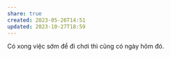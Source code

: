 ```yaml
---
share: true
created: 2023-05-26T14:51
updated: 2023-10-27T18:59
---
```


Có xong việc sớm để đi chơi thì cũng có ngày hôm đó. 
